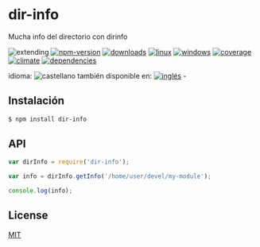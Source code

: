 <!--multilang v0 es:LEEME.md en:README.md -->
# dir-info
<!--lang:es-->
Mucha info del directorio con dirinfo

<!--lang:en--]

Abundant dir info - with git info 

[!--lang:*-->

<!-- cucardas -->
![extending](https://img.shields.io/badge/stability-extending-orange.svg)
[![npm-version](https://img.shields.io/npm/v/dir-info.svg)](https://npmjs.org/package/dir-info)
[![downloads](https://img.shields.io/npm/dm/dir-info.svg)](https://npmjs.org/package/dir-info)
[![linux](https://img.shields.io/travis/codenautas/dir-info/master.svg)](https://travis-ci.org/codenautas/dir-info)
[![windows](https://ci.appveyor.com/api/projects/status/github/codenautas/dir-info?svg=true)](https://ci.appveyor.com/project/codenautas/dir-info)
[![coverage](https://img.shields.io/coveralls/codenautas/dir-info/master.svg)](https://coveralls.io/r/codenautas/dir-info)
[![climate](https://img.shields.io/codeclimate/github/codenautas/dir-info.svg)](https://codeclimate.com/github/codenautas/dir-info)
[![dependencies](https://img.shields.io/david/codenautas/dir-info.svg)](https://david-dm.org/codenautas/dir-info)

<!--multilang buttons-->

idioma: ![castellano](https://raw.githubusercontent.com/codenautas/multilang/master/img/lang-es.png)
también disponible en:
[![inglés](https://raw.githubusercontent.com/codenautas/multilang/master/img/lang-en.png)](README.md) - 

<!--lang:es-->

## Instalación

<!--lang:en--]

## Install

[!--lang:*-->

```sh
$ npm install dir-info
```

## API

```js
var dirInfo = require('dir-info');

var info = dirInfo.getInfo('/home/user/devel/my-module');

console.log(info);
```

## License

[MIT](LICENSE)
